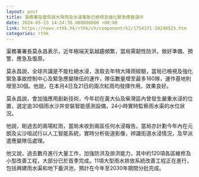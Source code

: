 ```yaml
---
layout: post
title: 渠務署指當局就大降雨及水浸事故已檢視及強化緊急應變運作
date: 2024-05-23 14:24:36.000000000 +08:00
link: https://news.rthk.hk/rthk/ch/component/k2/1754371-20240523.htm
categories: rthk
---
```


渠務署署長莫永昌表示，近年極端天氣越趨頻繁，當局需韌性防洪，做好準備、預警、應急及復原。

莫永昌說，全球共識是不能杜絕水浸，汲取去年特大降雨經驗，當局已檢視及強化緊急事故控制中心及緊急應變隊伍的運作，隊伍數量增至最多160隊，運作基地則增至30個。他說，在本月4日及21日的兩次紅雨均發揮作用，效果良好。

莫永昌說，會加強應用創新技術，今年初在黃大仙及柴灣區內曾發生嚴重水浸的位置，選定逾30個雨水沙井安裝智能感測設備，24小時實時監察雨水渠的水位狀況。

他說，剛過去的兩場紅雨，當局未收到兩區任何水浸報告。當局亦計劃今年內在元朗及尖沙咀試行以人工智能系統，實時分析街道影像，辨識街道水浸情況，及早派遣應變隊伍處理。

他又說，過去數月進行大量工作，加強防洪及排洪能力，其中約120項各區維修及小型改善工程，大部分已於首季完成。11項大型雨水排放系統改善工程正在進行，包括興建雨水渠和地下蓄洪池，預計在今年至2030年期間分批完成。
